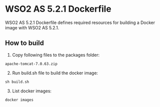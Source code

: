 # WSO2 AS 5.2.1 Dockerfile

WSO2 AS 5.2.1 Dockerfile defines required resources for building a Docker image with WSO2 AS 5.2.1.

## How to build

1. Copy following files to the packages folder:
```
apache-tomcat-7.0.63.zip
```

2. Run build.sh file to build the docker image:
```
sh build.sh
```

3. List docker images:
```
docker images
```